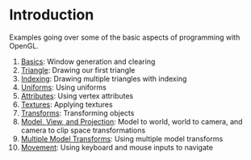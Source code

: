 Introduction
============

Examples going over some of the basic aspects of programming with OpenGL.

1. [Basics](basics/README.md): Window generation and clearing
2. [Triangle](triangle/README.md): Drawing our first triangle
3. [Indexing](indexing/README.md): Drawing multiple triangles with indexing
4. [Uniforms](uniforms/README.md): Using uniforms
5. [Attributes](attributes/README.md): Using vertex attributes
6. [Textures](textures/README.md): Applying textures
7. [Transforms](transforms/README.md): Transforming objects
8. [Model, View, and Projection](mvp/README.md): Model to world, world to camera, and camera to clip space transformations
9. [Multiple Model Transforms](multi_cube/README.md): Using multiple model transforms
10. [Movement](movement/README.md): Using keyboard and mouse inputs to navigate
